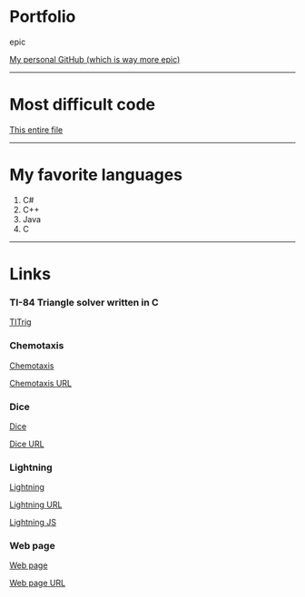 # Portfolio
epic

[My personal GitHub (which is way more epic)](https://github.com/Decimation)

---

# Most difficult code
[This entire file](https://github.com/Decimation/TITrig/blob/master/src/Right/RightTriangle.c)

---

# My favorite languages

1. C#
2. C++
3. Java
4. C

---

# Links

### TI-84 Triangle solver written in C
[TITrig](https://github.com/Decimation/TITrig)

### Chemotaxis
[Chemotaxis](https://github.com/StantonR16/Chemotaxis)

[Chemotaxis URL](https://stantonr16.github.io/Chemotaxis/)

### Dice
[Dice](https://github.com/StantonR16/Dice)

[Dice URL](https://stantonr16.github.io/Dice/)

### Lightning
[Lightning](https://github.com/StantonR16/lightning2)

[Lightning URL](https://stantonr16.github.io/lightning2/)

[Lightning JS]()

### Web page
[Web page](https://github.com/StantonR16/TestPage)

[Web page URL](https://stantonr16.github.io/TestPage/)


